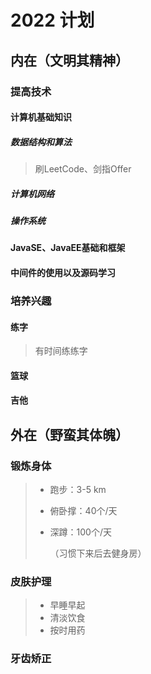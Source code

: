 # 2022 计划

## 内在（文明其精神）

### 提高技术

#### 计算机基础知识

##### 数据结构和算法

> 刷LeetCode、剑指Offer

##### 计算机网络

##### 操作系统



#### JavaSE、JavaEE基础和框架



#### 中间件的使用以及源码学习



### 培养兴趣

#### 练字

> 有时间练练字

#### 篮球

#### 吉他



## 外在（野蛮其体魄）

### 锻炼身体

> - 跑步：3-5 km
>
> - 俯卧撑：40个/天
>
> - 深蹲：100个/天
>
>   （习惯下来后去健身房）

### 皮肤护理

> - 早睡早起
> - 清淡饮食
> - 按时用药

### 牙齿矫正







